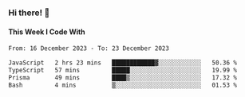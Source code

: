 ### Hi there! 👋

#### This Week I Code With
<!--START_SECTION:waka-->

```txt
From: 16 December 2023 - To: 23 December 2023

JavaScript   2 hrs 23 mins   ████████████▓░░░░░░░░░░░░   50.36 %
TypeScript   57 mins         █████░░░░░░░░░░░░░░░░░░░░   19.99 %
Prisma       49 mins         ████▒░░░░░░░░░░░░░░░░░░░░   17.32 %
Bash         4 mins          ▒░░░░░░░░░░░░░░░░░░░░░░░░   01.53 %
```

<!--END_SECTION:waka-->
